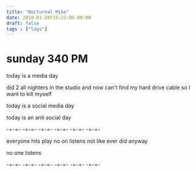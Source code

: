 ```yaml
---
title: "Nocturnal Mike"
date: 2018-01-28T15:22:05-08:00
draft: false
tags : ["logs"]
---
```



# sunday 340 PM

today is a media day


did 2 all nighters in the studio and now can't find my hard drive cable so I want to kill myself


today is a social media day


today is an anti social day



-=-=- -=-=- -=-=- -=-=- -=-=- -=-=-

everyone hits play
no on listens
not like ever did anyway

no one listens

-=-=- -=-=- -=-=- -=-=- -=-=- -=-=-
